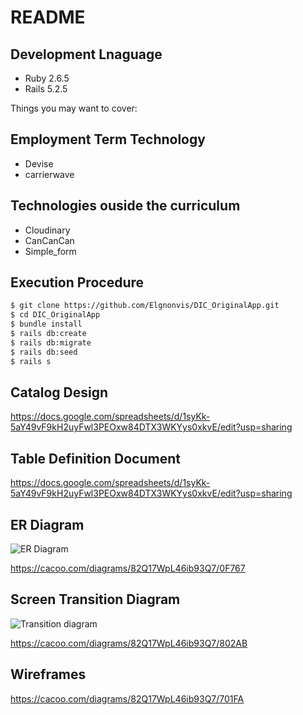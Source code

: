 # README

## Development Lnaguage

* Ruby 2.6.5
* Rails 5.2.5

Things you may want to cover:

## Employment Term Technology

* Devise
* carrierwave

## Technologies ouside the curriculum

* Cloudinary
* CanCanCan
* Simple_form

## Execution Procedure

```bash
$ git clone https://github.com/Elgnonvis/DIC_OriginalApp.git
$ cd DIC_OriginalApp
$ bundle install
$ rails db:create
$ rails db:migrate
$ rails db:seed
$ rails s
```

## Catalog Design

https://docs.google.com/spreadsheets/d/1syKk-5aY49vF9kH2uyFwl3PEOxw84DTX3WKYys0xkvE/edit?usp=sharing


## Table Definition Document

https://docs.google.com/spreadsheets/d/1syKk-5aY49vF9kH2uyFwl3PEOxw84DTX3WKYys0xkvE/edit?usp=sharing

## ER Diagram

![ER Diagram](https://user-images.githubusercontent.com/78650220/137297351-5f3df2e9-a464-4d13-b4e3-89ba4f215224.png)



https://cacoo.com/diagrams/82Q17WpL46ib93Q7/0F767


## Screen Transition Diagram

![Transition diagram](https://user-images.githubusercontent.com/78650220/137297443-b9a1721e-aef6-4baf-9231-7476b968c374.png)


https://cacoo.com/diagrams/82Q17WpL46ib93Q7/802AB

## Wireframes

https://cacoo.com/diagrams/82Q17WpL46ib93Q7/701FA
